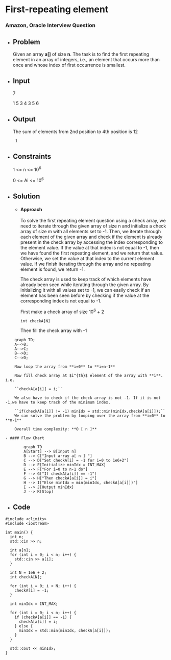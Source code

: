 
# First-repeating element
###  Amazon, Oracle Interview Question

- ## Problem
	Given an array **a[]** of size **n**. The task is to find the first repeating element in an array of integers, i.e., an element that occurs more than once and whose index of first occurrence is smallest.

- ## Input
	
	7

	1 5 3 4 3 5 6

- ## Output
	
	The sum of elements from 2nd position to 4th position is 12
		
	`` 1``
	
- ## Constraints

	1 <= n <= $10^{6}$
	
	0 <= Ai <=  $10^{6}$

- ## Solution

	-	####  Approach

		To solve the first repeating element question using a check array, we need to iterate through the given array of size n and initialize a check array of size m with all elements set to -1. Then, we iterate through each element of the given array and check if the element is already present in the check array by accessing the index corresponding to the element value. If the value at that index is not equal to -1, then we have found the first repeating element, and we return that value. Otherwise, we set the value at that index to the current element value. If we finish iterating through the array and no repeating element is found, we return -1.

		The check array is used to keep track of which elements have already been seen while iterating through the given array. By initializing it with all values set to -1, we can easily check if an element has been seen before by checking if the value at the corresponding index is not equal to -1.

		First make a check array of size $10^{6}$ + 2
		
		``int checkA[N]``

		Then fill the check array with -1

```mermaid
	graph TD;
	A-->B;
	A-->C;
	B-->D;
	C-->D;
```

		Now loop the array from **i=0** to **i=n-1**

		Now fill check array at $i^{th}$ element of the array with **i**. i.e.

		``checkA[a[i]] = i;``

		We also have to check if the check array is not -1. If it is not -1,we have to keep track of the minimum index.

		``if(checkA[a[i]] != -1) minIdx = std::min(minIdx,checkA[a[i]]);``
		We can solve the problem by looping over the array from **i=0** to **n-1**

		Overall time complexity: **O [ n ]**
		
	- #### Flow Chart
```mermaid
		graph TD
		A[Start] --> B[Input n]
		B --> C["Input array a[ n ] "]
		C --> D["Set checkA[i] = -1 for i=0 to 1e6+2"]
		D --> E[Initialize minIdx = INT_MAX]
		E --> F["For i=0 to n-1 do"]
		F --> G["If checkA[a[i]] == -1"]
		G --> H["Then checkA[a[i]] = i"]
		H --> I["Else minIdx = min(minIdx, checkA[a[i]])"]
		I --> J[Output minIdx]
		J --> K[Stop]	
```

-	## Code
```
#include <climits>
#include <iostream>

int main() {
  int n;
  std::cin >> n;

  int a[n];
  for (int i = 0; i < n; i++) {
    std::cin >> a[i];
  }

  int N = 1e6 + 2;
  int checkA[N];

  for (int i = 0; i < N; i++) {
    checkA[i] = -1;
  }

  int minIdx = INT_MAX;

  for (int i = 0; i < n; i++) {
    if (checkA[a[i]] == -1) {
      checkA[a[i]] = i;
    } else {
      minIdx = std::min(minIdx, checkA[a[i]]);
    }
  }

  std::cout << minIdx;
}
```

